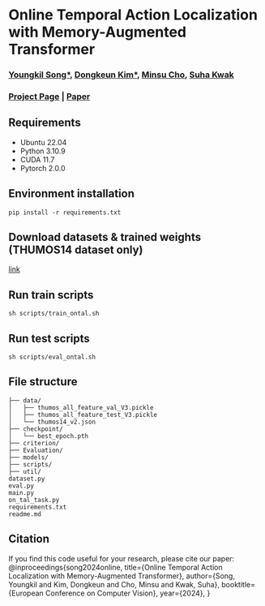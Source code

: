 # Online Temporal Action Localization with Memory-Augmented Transformer

### [Youngkil Song*](https://www.linkedin.com/in/youngkil-song-8936792a3/), [Dongkeun Kim*](https://dk-kim.github.io/), [Minsu Cho](https://cvlab.postech.ac.kr/~mcho/), [Suha Kwak](https://suhakwak.github.io/)

### [Project Page](https://skhcjh231.github.io/MATR_project/) | [Paper](https://arxiv.org/abs/2408.02957)

## Requirements

- Ubuntu 22.04
- Python 3.10.9
- CUDA 11.7
- Pytorch 2.0.0

## Environment installation
    
    pip install -r requirements.txt

## Download datasets & trained weights (THUMOS14 dataset only)

[link](https://drive.google.com/drive/folders/1-V3TZNHrhb-1pnwKZvLCw-Ga56dx1pcb?usp=sharing)
    

## Run train scripts

    sh scripts/train_ontal.sh

## Run test scripts

    sh scripts/eval_ontal.sh

## File structure

    ├── data/
    │   ├── thumos_all_feature_val_V3.pickle
    │   ├── thumos_all_feature_test_V3.pickle
    │   └── thumos14_v2.json
    ├── checkpoint/
    │   └── best_epoch.pth
    ├── criterion/ 
    ├── Evaluation/ 
    ├── models/ 
    ├── scripts/ 
    ├── util/ 
    dataset.py 
    eval.py 
    main.py 
    on_tal_task.py 
    requirements.txt  
    readme.md 

## Citation
If you find this code useful for your research, please cite our paper:
    @inproceedings{song2024online,
            title={Online Temporal Action Localization with Memory-Augmented Transformer},
            author={Song, Youngkil and Kim, Dongkeun and Cho, Minsu and Kwak, Suha},
            booktitle={European Conference on Computer Vision},
            year={2024},
          }

